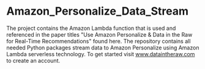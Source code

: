 # Amazon_Personalize_Data_Stream
The project contains the Amazon Lambda function that is used and referenced in the paper titles "Use Amazon Personalize & Data in the Raw for Real-Time Recommendations" found here. The repository contains all needed Python packages stream data to Amazon Personalize using Amazon Lambda serverless technology. To get started visit www.dataintheraw.com to create an account.
